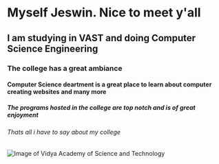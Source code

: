 # Myself Jeswin. Nice to meet y'all
## I am studying in VAST and doing Computer Science Engineering
### The college has a great ambiance 
#### Computer Science deartment is a great place to learn about computer creating websites and many more
##### The programs hosted in the college are top notch and is of great enjoyment
###### Thats all i have to say about my college

![Image of Vidya Academy of Science and Technology](https://vidyaacademy.ac.in/admin/upload/album_gallery/1479852663_album_5.jpg)
